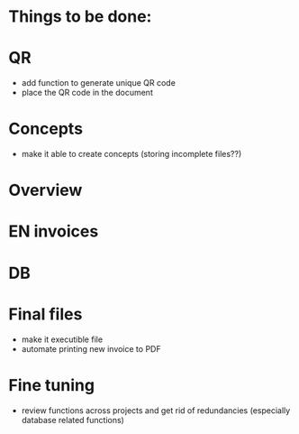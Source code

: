 # Things to be done:

# QR
- add function to generate unique QR code
- place the QR code in the document

# Concepts
- make it able to create concepts (storing incomplete files??)

# Overview

# EN invoices


# DB


# Final files
- make it executible file
- automate printing new invoice to PDF

# Fine tuning
- review functions across projects and get rid of redundancies (especially database related functions)

